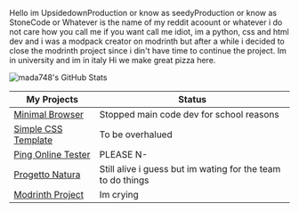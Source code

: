  Hello im UpsidedownProduction or know as seedyProduction or know as StoneCode or Whatever is the name of my reddit acoount or whatever i do not care how you call me if you want call me idiot, 
 im a python, css and html dev and i was a modpack creator on modrinth but after a while i decided to close the modrinth project since i din't have time to continue the project. 
 Im in university and im in italy Hi we make great pizza here. 



<img src="https://github-readme-stats.vercel.app/api/top-langs/?username=mada748&theme=jolly&show_icons=true&hide_border=true&layout=compact" alt="mada748's GitHub Stats" />

| My Projects                                                                             | Status                                                      |
| --------------------------------------------------------------------------------------  | ----------------------------------------------------------- |   
| <a link href="https://github.com/mada748/MinimalBrowser">Minimal Browser                | Stopped main code dev for school reasons                    |
| <a link href="https://github.com/mada748/Simple-CSS-Template">Simple CSS Template</a>   | To be overhalued                                            |
| <a link href="https://github.com/mada748/Ping-online-tester">Ping Online Tester</a>     | PLEASE N-                                                   |
| <a link href="https://github.com/mada748/Progetto-natura">Progetto Natura</a>           | Still alive i guess but im wating for the team to do things |
| <a link href="https://modrinth.com/user/UpsideDownProduction">Modrinth Project</a>      | Im crying                                                   |

